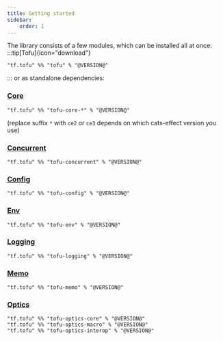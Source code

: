 ```yaml
---
title: Getting started
sidebar:
    order: 1
---
```


The library consists of a few modules, which can be installed all at once:  
:::tip[Tofu]{icon="download"}
```
"tf.tofu" %% "tofu" % "@VERSION@"
```  
:::
or as standalone dependencies:

### [Core](/tofu/docs/core/errors/)
```
"tf.tofu" %% "tofu-core-*" % "@VERSION@"

```
(replace suffix `*` with `ce2` or `ce3` depends on which cats-effect version you use)

### [Concurrent](/tofu/docs/concurrent/agent/)
```
"tf.tofu" %% "tofu-concurrent" % "@VERSION@"
``` 

### [Config](/tofu/docs/utilities/config/)
```
"tf.tofu" %% "tofu-config" % "@VERSION@"
``` 

### [Env](/tofu/docs/contextual/env/)
```
"tf.tofu" %% "tofu-env" % "@VERSION@"
``` 

### [Logging](/tofu/docs/logging/quickstart/)
```
"tf.tofu" %% "tofu-logging" % "@VERSION@"
``` 


### [Memo](/tofu/docs/utilities/memo/)
```
"tf.tofu" %% "tofu-memo" % "@VERSION@"
``` 

### [Optics](/tofu/docs/optics/optics/)
```
"tf.tofu" %% "tofu-optics-core" % "@VERSION@"
"tf.tofu" %% "tofu-optics-macro" % "@VERSION@"
"tf.tofu" %% "tofu-optics-interop" % "@VERSION@"
``` 

